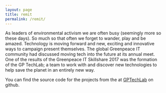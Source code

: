 ```yaml
---
layout: page
title: remit
permalink: /remit/
---
```


As leaders of environmental activism we are often busy (seemingly more so these days). So much so that often we forget to wander, play and be amazed. Technology is moving forward and new, exciting and innovative ways to campaign present themselves. The global Greenpeace IT community had discussed moving tech into the future at its annual meet. One of the results of the Greenpeace IT Skillshare 2017 was the formation of the GP TechLab; a team to work with and discover new technologies to help save the planet in an entirely new way.

You can find the source code for the projects from the <TL> at <a href='https://github.com/gptechlab'>GPTechLab</a> on github.